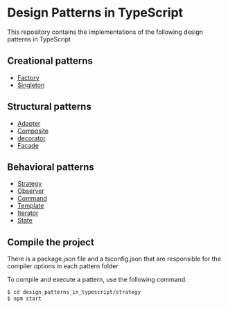 # Design Patterns in TypeScript

This repository contains the implementations of the following design patterns in TypeScript

## Creational patterns

- [Factory](./factory/)
- [Singleton](./singleton/)

## Structural patterns

- [Adapter](./adapter/)
- [Composite](./composite/)
- [decorator](./decorator/)
- [Facade](./facade/)

## Behavioral patterns

- [Strategy](./strategy/)
- [Observer](./observerp/)
- [Command](./command/)
- [Template](./template/)
- [Iterator](./iterator/)
- [State](./state/)

## Compile the project

There is a package.json file and a tsconfig.json that are responsible for the compiler options in each pattern folder

To compile and execute a pattern, use the following command.

```bash
$ cd design_patterns_in_typescript/strategy
$ npm start
```
